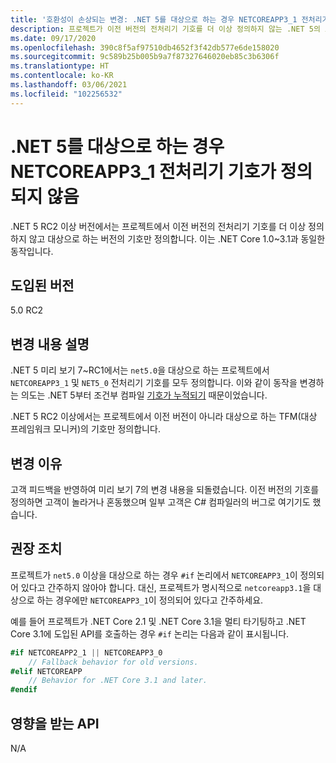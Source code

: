 ```yaml
---
title: '호환성이 손상되는 변경: .NET 5를 대상으로 하는 경우 NETCOREAPP3_1 전처리기 기호가 정의되지 않음'
description: 프로젝트가 이전 버전의 전처리기 기호를 더 이상 정의하지 않는 .NET 5의 호환성이 손상되는 변경에 관해 알아봅니다.
ms.date: 09/17/2020
ms.openlocfilehash: 390c8f5af97510db4652f3f42db577e6de158020
ms.sourcegitcommit: 9c589b25b005b9a7f87327646020eb85c3b6306f
ms.translationtype: HT
ms.contentlocale: ko-KR
ms.lasthandoff: 03/06/2021
ms.locfileid: "102256532"
---
```

# <a name="netcoreapp3_1-preprocessor-symbol-is-not-defined-when-targeting-net-5"></a>.NET 5를 대상으로 하는 경우 NETCOREAPP3_1 전처리기 기호가 정의되지 않음

.NET 5 RC2 이상 버전에서는 프로젝트에서 이전 버전의 전처리기 기호를 더 이상 정의하지 않고 대상으로 하는 버전의 기호만 정의합니다. 이는 .NET Core 1.0~3.1과 동일한 동작입니다.

## <a name="version-introduced"></a>도입된 버전

5.0 RC2

## <a name="change-description"></a>변경 내용 설명

.NET 5 미리 보기 7~RC1에서는 `net5.0`을 대상으로 하는 프로젝트에서 `NETCOREAPP3_1` 및 `NET5_0` 전처리기 기호를 모두 정의합니다. 이와 같이 동작을 변경하는 의도는 .NET 5부터 조건부 컴파일 [기호가 누적되기](https://github.com/dotnet/designs/blob/main/accepted/2020/net5/net5.md#preprocessor-symbols) 때문이었습니다.

.NET 5 RC2 이상에서는 프로젝트에서 이전 버전이 아니라 대상으로 하는 TFM(대상 프레임워크 모니커)의 기호만 정의합니다.

## <a name="reason-for-change"></a>변경 이유

고객 피드백을 반영하여 미리 보기 7의 변경 내용을 되돌렸습니다. 이전 버전의 기호를 정의하면 고객이 놀라거나 혼동했으며 일부 고객은 C# 컴파일러의 버그로 여기기도 했습니다.

## <a name="recommended-action"></a>권장 조치

프로젝트가 `net5.0` 이상을 대상으로 하는 경우 `#if` 논리에서 `NETCOREAPP3_1`이 정의되어 있다고 간주하지 않아야 합니다. 대신, 프로젝트가 명시적으로 `netcoreapp3.1`을 대상으로 하는 경우에만 `NETCOREAPP3_1`이 정의되어 있다고 간주하세요.

예를 들어 프로젝트가 .NET Core 2.1 및 .NET Core 3.1을 멀티 타기팅하고 .NET Core 3.1에 도입된 API를 호출하는 경우 `#if` 논리는 다음과 같이 표시됩니다.

```csharp
#if NETCOREAPP2_1 || NETCOREAPP3_0
    // Fallback behavior for old versions.
#elif NETCOREAPP
    // Behavior for .NET Core 3.1 and later.
#endif
```

## <a name="affected-apis"></a>영향을 받는 API

N/A

<!--

### Affected APIs

Not detectable via API analysis.

### Category

MSBuild

-->
